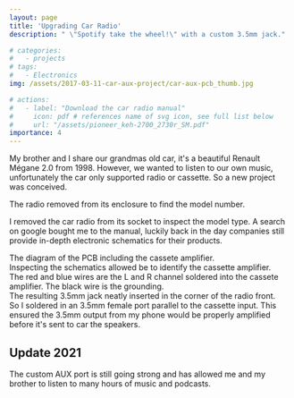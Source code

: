 ```yaml
---
layout: page
title: 'Upgrading Car Radio'
description: " \"Spotify take the wheel!\" with a custom 3.5mm jack."

# categories:
#   - projects
# tags:
#   - Electronics
img: /assets/2017-03-11-car-aux-project/car-aux-pcb_thumb.jpg

# actions:
#   - label: "Download the car radio manual"
#     icon: pdf # references name of svg icon, see full list below
#     url: "/assets/pioneer_keh-2700_2730r_SM.pdf"
importance: 4
---
```



My brother and I share our grandmas old car, it's a beautiful Renault Mégane 2.0 from 1998. However, we wanted to listen to our own music, unfortunately the car only supported radio or cassette. So a new project was conceived.
<div class="row">
    <div class="col-sm mt-3 mt-md-0">
        <img class="img-fluid rounded z-depth-1" src="{{ '/assets/2017-03-11-car-aux-project/car-aux-wires.jpg' | relative_url }}" alt="" title="example image"/>
    </div>
</div>
<div class="caption">
    The radio removed from its enclosure to find the model number.
</div>

<!-- ![](/assets/images/car-aux-wires.jpg) -->
I removed the car radio from its socket to inspect the model type. A search on google bought me to the manual, luckily back in the day companies still provide in-depth electronic schematics for their products.

<div class="row">
    <div class="col-sm mt-3 mt-md-0">
        <img class="img-fluid rounded z-depth-1" src="{{ '/assets/2017-03-11-car-aux-project/car-aux-diagram-min.png' | relative_url }}" alt="" title="example image"/>
    </div>
</div>
<div class="caption">
    The diagram of the PCB including the cassete amplifier.
</div>
<!-- ![](/assets/images/car-aux-diagram-min.png) -->
Inspecting the schematics allowed be to identify the cassette amplifier.

<div class="row">
    <div class="col-sm mt-3 mt-md-0">
        <img class="img-fluid rounded z-depth-1" src="{{ '/assets/2017-03-11-car-aux-project/car-aux-pcb.jpg' | relative_url }}" alt="" title="example image"/>
    </div>
</div>
<div class="caption">
    The red and blue wires are the L and R channel soldered into the cassete amplifier. The black wire is the grounding.
</div>

<!-- ![](/assets/images/car-aux-pcb.jpg) -->

<div class="row">
    <div class="col-sm mt-3 mt-md-0">
        <img class="img-fluid rounded z-depth-1" src="{{ '/assets/2017-03-11-car-aux-project/car-aux-jack.jpeg' | relative_url }}" alt="" title="example image"/>
    </div>
</div>
<div class="caption">
    The resulting 3.5mm jack neatly inserted in the corner of the radio front.
</div>
<!-- ![](/assets/images/car-aux-jack.jpeg) -->
So I soldered in an 3.5mm female port parallel to the cassette input.
This ensured the 3.5mm output from my phone would be properly amplified before it's sent to car the speakers.

## Update 2021
The custom AUX port is still going strong and has allowed me and my brother to listen to many hours of music and podcasts.